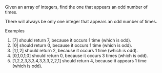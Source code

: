 Given an array of integers, find the one that appears an odd number of times.

There will always be only one integer that appears an odd number of times.

Examples
1. [7] should return 7, because it occurs 1 time (which is odd).
2. [0] should return 0, because it occurs 1 time (which is odd).
3. [1,1,2] should return 2, because it occurs 1 time (which is odd).
4. [0,1,0,1,0] should return 0, because it occurs 3 times (which is odd).
5. [1,2,2,3,3,3,4,3,3,3,2,2,1] should return 4, because it appears 1 time (which is odd).